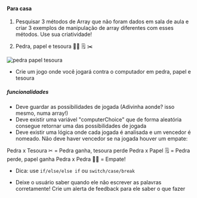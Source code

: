 #### Para casa 

1. Pesquisar 3 métodos de Array que não foram dados em sala de aula e criar 3 exemplos de manipulação de array diferentes com esses métodos. Use sua criatividade! 

2. Pedra, papel e tesoura 👊🏻 🗒 ✂ 

![pedra papel tesoura](assets/../../../assets/pedrapapeltesoura.jpg)

* Crie um jogo onde você jogará contra o computador em pedra, papel e tesoura
  
##### funcionalidades
* Deve guardar as possibilidades de jogada (Adivinha aonde? isso mesmo, numa array!) 
* Deve existir uma variável "computerChoice" que de forma aleatória consegue retornar uma das possibilidades de jogada
* Deve existir uma lógica onde cada jogada é analisada e um vencedor é nomeado. Não deve haver vencedor se na jogada houver um empate: 

Pedra x Tesoura ✂ = Pedra ganha, tesoura perde
Pedra x Papel 🗒 = Pedra perde, papel ganha
Pedra x Pedra 👊🏻 = Empate!  

- Dica: use ```if/else/else if``` ou ```switch/case/break```

* Deixe o usuário saber quando ele não escrever as palavras corretamente! Crie um alerta de feedback para ele saber o que fazer 

